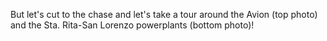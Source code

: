 But let's cut to the chase and let's take a tour around the Avion (top photo) and the Sta. Rita-San Lorenzo powerplants (bottom photo)!